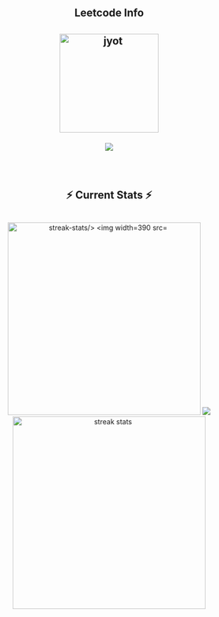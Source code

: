 
<div align="center"> 
  
<!--   <h2>🐍 Contributions 🐍</h2>
  <img alt="snake eating my contributions" src="https://raw.githubusercontent.com/salesp07/salesp07/output/github-contribution-grid-snake.svg" />
</div> -->
<h2 align="center">Leetcode Info<h2>  
<p align="center">
  <a href="https://leetcode.com/u/Tanush_12/" target="_blank"><img align="center" src="https://assets.leetcode.com/static_assets/marketing/2024-50-lg.png"alt="jyot" height="200" width="200" /></a>
<!--   <a href="https://leetcode.com/u/user0641dj/" target="_blank"><img align="center" src="https://assets.leetcode.com/static_assets/marketing/2024-200.gif" alt="jyot" height="200" width="200" /></a> -->
<!--   <a href="https://leetcode.com/u/user0641dj/" target="_blank"><img align="center" src="https://assets.leetcode.com/static_assets/marketing/2024-100.gif" alt="jyot" height="200" width="200" /></a> -->
</p>
<p align="center">
  
  <img  align=top flex-grow=1 src="https://leetcard.jacoblin.cool/Tanush_12?theme=dark&font=Nunito&ext=heatmap" />  
</p>




<br/>
  <h2 align="center">⚡ Current Stats ⚡</h2>
<br>
<div align=center>
 <img width=390 src="https://github-readme-stats.vercel.app/api?username=Tanush008&theme=dark&hide_border=true&include_all_commits=false&count_private=false" alt="streak-stats/>
 <img width=390 src="https://streak-stats.demolab.com/?user=Tanush008&count_private=true&theme=react&border_radius=10" alt="streak stats"/>
<img widht=325 src="https://github-readme-stats.vercel.app/api/top-langs/?username=Tanush008&theme=dark&hide_border=true&include_all_commits=false&count_private=false&layout=compact"/>
  
 <img width=390 src="https://streak-stats.demolab.com/?user=Tanush008&count_private=true&theme=react&border_radius=10" alt="streak stats"/>

</div>

  <br/>

<br/><br/>
